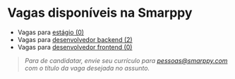 # Vagas disponíveis na Smarppy

- Vagas para [estágio (0)](./estagio)
- Vagas para [desenvolvedor backend (2)](./backend)
- Vagas para [desenvolvedor frontend (0)](./frontend)

> _Para de candidatar, envie seu currículo para [pessoas@smarppy.com](mailto:pessoas@smarppy.com) com o título da vaga desejada no *assunto*._
